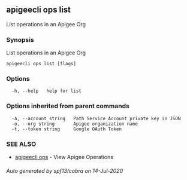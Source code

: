 ## apigeecli ops list

List operations in an Apigee Org

### Synopsis

List operations in an Apigee Org

```
apigeecli ops list [flags]
```

### Options

```
  -h, --help   help for list
```

### Options inherited from parent commands

```
  -a, --account string   Path Service Account private key in JSON
  -o, --org string       Apigee organization name
  -t, --token string     Google OAuth Token
```

### SEE ALSO

* [apigeecli ops](apigeecli_ops.md)	 - View Apigee Operations

###### Auto generated by spf13/cobra on 14-Jul-2020
